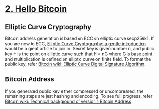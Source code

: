 # [2. Hello Bitcoin](https://id0-rsa.pub/problem/2/)

## Elliptic Curve Cryptography

Bitcoin address generation is based on ECC on elliptic curve secp256k1. If you are new to ECC, [Elliptic Curve Cryptography: a gentle introduction](https://andrea.corbellini.name/2015/05/17/elliptic-curve-cryptography-a-gentle-introduction/) would be a great article to join in. Secret key is given number n, and public key H is the point on elliptic curve such that H = nG where G is base point and multiplication is defined on elliptic curve on finite field.
To format the public key, refer [Bitcoin wiki: Elliptic Curve Digital Signature Algorithm](https://en.bitcoin.it/wiki/Elliptic_Curve_Digital_Signature_Algorithm).
## Bitcoin Address

If you generated public key either compressed or uncompressed, the remaining steps are just hashing and encoding. To see full progress, refer [Bitcoin wiki: Technical background of version 1 Bitcoin Address](https://en.bitcoin.it/wiki/Technical_background_of_version_1_Bitcoin_addresses)